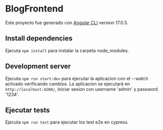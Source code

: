 # BlogFrontend

Este proyecto fue generado con [Angular CLI](https://github.com/angular/angular-cli) version 17.0.5.

## Install dependencies
Ejecuta `npm install` para instalar la carpeta node_modules.

## Development server

Ejecuta `npm run start:dev` para ejecutar la aplicacion con el --watch activado verificando cambios. La aplicacion se ejecutará en  `http://localhost:4200/`, iniciar sesion con username 'admin' y password '1234'.

## Ejecutar tests

Ejecuta `npm run test` para ejecutar los test e2e en cypress.
